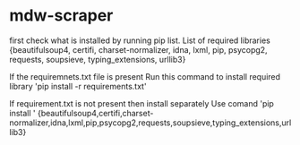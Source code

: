 # mdw-scraper

first check what is installed by running pip list. 
List of required libraries
{beautifulsoup4, 
certifi, 
charset-normalizer, 
idna, 
lxml, 
pip, 
psycopg2, 
requests, 
soupsieve, 
typing_extensions,
urllib3}

If the requiremnets.txt file is present
Run this command to install required library 'pip install -r requirements.txt'

If requirement.txt is not present then install separately
Use comand 'pip install <library name>' {beautifulsoup4,certifi,charset-normalizer,idna,lxml,pip,psycopg2,requests,soupsieve,typing_extensions,urllib3}
